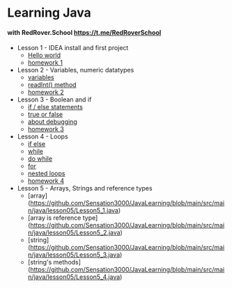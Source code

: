 # Learning Java 
#### with RedRover.School https://t.me/RedRoverSchool

* Lesson 1 - IDEA install and first project
  - [Hello world](https://github.com/Sensation3000/JavaLearning/blob/main/src/main/java/lesson01/Lesson1.java)
  - [homework 1](https://github.com/Sensation3000/JavaLearning/tree/main/src/main/java/homework01)
* Lesson 2 - Variables, numeric datatypes
  - [variables](https://github.com/Sensation3000/JavaLearning/blob/main/src/main/java/lesson02/Lesson2.java)
  - [readInt() method](https://github.com/Sensation3000/JavaLearning/blob/main/src/main/java/lesson02/Adder.java)
  - [homework 2](https://github.com/Sensation3000/JavaLearning/tree/main/src/main/java/homework02)
* Lesson 3 - Boolean and if
  - [if / else statements](https://github.com/Sensation3000/JavaLearning/blob/main/src/main/java/lesson03/Lesson3_1.java)
  - [true or false](https://github.com/Sensation3000/JavaLearning/blob/main/src/main/java/lesson03/Lesson3_2.java)
  - [about debugging](https://github.com/Sensation3000/JavaLearning/blob/main/src/main/java/lesson03/Lesson3_3.java)
  - [homework 3](https://github.com/Sensation3000/JavaLearning/tree/main/src/main/java/homework03)
* Lesson 4 - Loops 
  - [if else](https://github.com/Sensation3000/JavaLearning/blob/main/src/main/java/lesson04/Lesson4_1.java)
  - [while](https://github.com/Sensation3000/JavaLearning/blob/main/src/main/java/lesson04/Lesson4_2.java)
  - [do while](https://github.com/Sensation3000/JavaLearning/blob/main/src/main/java/lesson04/Lesson4_3.java)
  - [for](https://github.com/Sensation3000/JavaLearning/blob/main/src/main/java/lesson04/Lesson4_4.java)
  - [nested loops](https://github.com/Sensation3000/JavaLearning/blob/main/src/main/java/lesson04/Lesson4_5.java)
  - [homework 4](https://github.com/Sensation3000/JavaLearning/tree/main/src/main/java/homework04)
* Lesson 5 - Arrays, Strings and reference types
  - [array] (https://github.com/Sensation3000/JavaLearning/blob/main/src/main/java/lesson05/Lesson5_1.java)
  - [array is reference type] (https://github.com/Sensation3000/JavaLearning/blob/main/src/main/java/lesson05/Lesson5_2.java)
  - [string] (https://github.com/Sensation3000/JavaLearning/blob/main/src/main/java/lesson05/Lesson5_3.java)
  - [string's methods] (https://github.com/Sensation3000/JavaLearning/blob/main/src/main/java/lesson05/Lesson5_4.java)